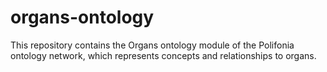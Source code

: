 # organs-ontology
This repository contains the Organs ontology module of the Polifonia ontology network, which represents concepts and relationships to organs.
